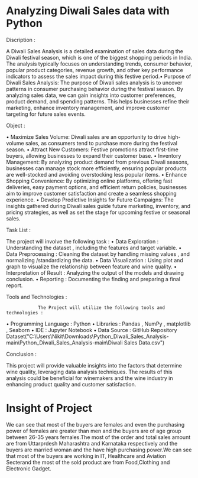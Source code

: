# Analyzing Diwali Sales data with Python

Discription :

A Diwali Sales Analysis is a detailed examination of sales data during the Diwali festival season, which is one of the biggest shopping periods in India. The analysis typically focuses on understanding trends, consumer behavior, popular product categories, revenue growth, and other key performance indicators to assess the sales impact during this festive period.•	Purpose of Diwali Sales Analysis: The purpose of Diwali sales analysis is to uncover patterns in consumer purchasing behavior during the festival season. By analyzing sales data, we can gain insights into customer preferences, product demand, and spending patterns. This helps businesses refine their marketing, enhance inventory management, and improve customer targeting for future sales events.

Object :

•	Maximize Sales Volume: Diwali sales are an opportunity to drive high-volume sales, as consumers tend to purchase more during the festival season.
•	Attract New Customers: Festive promotions attract first-time buyers, allowing businesses to expand their customer base.
•	Inventory Management: By analyzing product demand from previous Diwali seasons, businesses can manage stock more efficiently, ensuring popular products are well-stocked and avoiding overstocking less popular items.
•	Enhance Shopping Convenience: By optimizing online platforms, offering fast deliveries, easy payment options, and efficient return policies, businesses aim to improve customer satisfaction and create a seamless shopping experience.
•	Develop Predictive Insights for Future Campaigns: The insights gathered during Diwali sales guide future marketing, inventory, and pricing strategies, as well as set the stage for upcoming festive or seasonal sales.

Task List :

The project will involve the following task :
•	Data Exploration : Understanding the dataset , including the features and target variable.
•	Data Preprocessing : Cleaning the dataset by handling missing values , and normalizing /standardizing the data.
•	Data Visualization : Using plot and graph to visualize the relationship between feature and wine quality.
•	Interpretation of Result : Analyzing the output of the models and drawing conclusion.
•	Reporting : Documenting the finding and preparing a final report.

Tools and Technologies :

                The Project will utilize the following tools and technologies : 
•	Programming Language : Python
•	Libraries : Pandas , NumPy ,  matplotlib , Seaborn
•	IDE : Jupyter Notebook
•	Data Source : GitHub Repository Dataset("C:\Users\Nikit\Downloads\Python_Diwali_Sales_Analysis-main\Python_Diwali_Sales_Analysis-main\Diwali Sales Data.csv")

Conclusion : 

This project will provide valuable insights into the factors that determine wine quality, leveraging data analysis techniques. The results of this analysis could be beneficial for winemakers and the wine industry in enhancing product quality and customer satisfaction.
  
# Insight of Project

We can see that most of the buyers are females and even the purchasing power of females are greater than men and the buyers are of age group between 26-35 years females.The most of the order and total sales amount are from Uttarprdesh Maharashtra and Karnataka respectively and the buyers are married woman and the have high purchasing power.We can see that most of the buyers are working in IT, Healthcare and Aviation Secterand the most of the sold product are from Food,Clothing and Electronic Gadget.






